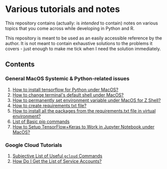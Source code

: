 # Various tutorials and notes

This repository contains (actually: is *intended* to contain) notes on various topics that you come across while developing in Python and R.


This repository is meant to be used as an easily accessible reference by the author. It is not meant to contain exhaustive solutions to the problems it covers - just enough to make me tick when I need the solution immediately.


## Contents


### General MacOS Systemic & Python-related issues

1. [How to install tensorflow for Python under MacOS?](./install_tensorflow_under_macos.md)
2. [How to change terminal's default shell under MacOS?](change_default_shell_in_terminal_under_macos.md)
3. [How to permanently set environment variable under MacOS for Z Shell?](./permanently_set_environment_variable_under_macos_for_zrc_shell.md)
4. [How to create requirements txt file?](./create_requirements_txt_file_in_VM_with_installed_packages.md)
5. [How to install all the packages from the requirements.txt file in virtual environment?](./install_packages_listed_in_requirements_txt.md)
6. [List of Basic pip commands](./list_of_useful_pip_terminal_commands.md)
7. [How to Setup TensorFlow+Keras to Work in Jupyter Notebook under MacOS?](./setting_up_tensorflow_and_keras_under_mac_for_pycharm_and_jupyter.md)

### Google Cloud Tutorials

1. [Subjective List of Useful ```gcloud``` Commands](./gcloud_useful_commands.md)
2. [How Do I Get the List of Service Accounts?](./check_service_accounts_google_cloud.md)